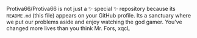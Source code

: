 Protiva66/Protiva66 is not just a ✨ special ✨ repository because its `README.md` (this file) appears on your GitHub profile. 
Its a sanctuary where we put our problems aside and enjoy watching the god gamer. You've changed more lives than you think Mr. Fors, xqcL 
